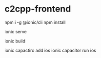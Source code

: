 # c2cpp-frontend

npm i -g @ionic/cli
npm install

ionic serve

ionic build

ionic capactiro add ios
ionic capacitor run ios